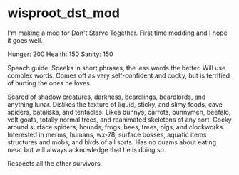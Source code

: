 # wisproot_dst_mod
I'm making a mod for Don't Starve Together. First time modding and I hope it goes well.

Hunger: 200
Health: 150
Sanity: 150

Speach guide:
Speeks in short phrases, the less words the better. Will use complex words. Comes off as very self-confident and cocky, but is terrified of hurting the ones he loves.

Scared of shadow creatures, darkness, beardlings, beardlords, and anything lunar.
Dislikes the texture of liquid, sticky, and slimy foods, cave spiders, batalisks, and tentacles.
Likes bunnys, carrots, bunnymen, beefalo, volt goats, totally normal trees, and reanimated skeletons of any sort.
Cocky around surface spiders, hounds, frogs, bees, trees, pigs, and clockworks.
Interested in merms, humans, wx-78, surface bosses, aquatic items structures and mobs, and birds of all sorts.
Has no quams about eating meat but will always acknowledge that he is doing so.

Respects all the other survivors.
